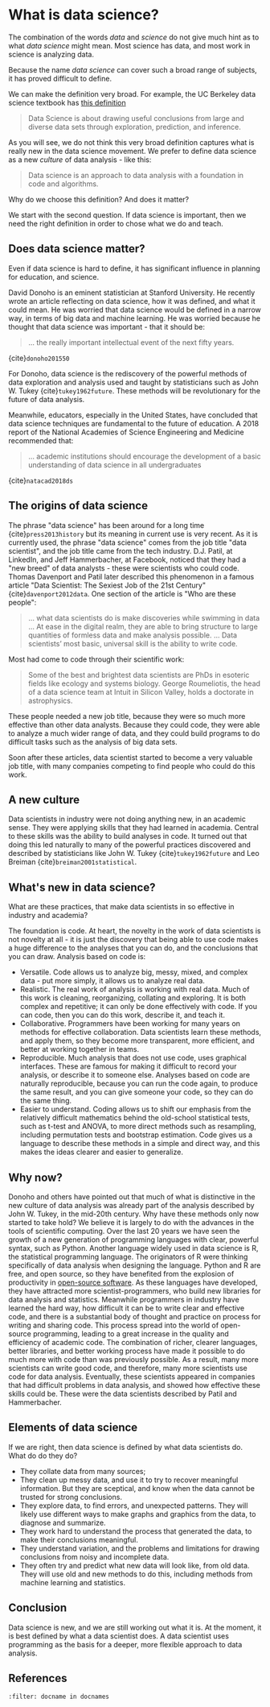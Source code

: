 # What is data science?

The combination of the words *data* and *science* do not give much hint as to what *data science* might mean.  Most science has data, and most work in science is analyzing data.

Because the name *data science* can cover such a broad range of subjects, it
has proved difficult to define.

We can make the definition very broad.  For example, the UC Berkeley data
science textbook has [this
definition](https://www.inferentialthinking.com/chapters/intro/what-is-data-science)

> Data Science is about drawing useful conclusions from large and diverse data
> sets through exploration, prediction, and inference.

As you will see, we do not think this very broad definition captures what is
really new in the data science movement.  We prefer to define data science as
a new *culture* of data analysis - like this:

> Data science is an approach to data analysis with a foundation in code
> and algorithms.

Why do we choose this definition?  And does it matter?

We start with the second question.  If data science is important, then we need
the right definition in order to chose what we do and teach.

## Does data science matter?

Even if data science is hard to define, it has significant influence
in planning for education, and science.

David Donoho is an eminent statistician at Stanford University.  He
recently wrote an article reflecting on data science, how it was
defined, and what it could mean.  He was worried that data science
would be defined in a narrow way, in terms of big data and machine
learning. He was worried because he thought that data science was
important - that it should be:

> ... the really important intellectual event of the next fifty years.

{cite}`donoho201550`

For Donoho, data science is the rediscovery of the powerful methods of data
exploration and analysis used and taught by statisticians such as John W. Tukey
{cite}`tukey1962future`.  These methods will be revolutionary for the future
of data analysis.

Meanwhile, educators, especially in the United States, have concluded that data
science techniques are fundamental to the future of education.   A 2018 report
of the National Academies of Science Engineering and Medicine recommended that:

> ... academic institutions should encourage the development of a basic
> understanding of data science in all undergraduates

{cite}`natacad2018ds`

## The origins of data science

The phrase "data science" has been around for a long time
{cite}`press2013history`
but its meaning in current use is very
recent.  As it is currently used, the phrase "data science" comes from the job
title "data scientist", and the job title came from the tech industry.  D.J.
Patil, at LinkedIn, and Jeff Hammerbacher, at Facebook, noticed that they had
a "new breed" of data analysts - these were scientists who could code. Thomas
Davenport and Patil later described this phenomenon in a famous article "Data
Scientist: The Sexiest Job of the 21st Century" {cite}`davenport2012data`. One
section of the article is "Who are these people":

> ... what data scientists do is make discoveries while swimming in data ...
> At ease in the digital realm, they are able to bring structure to large
> quantities of formless data and make analysis possible. ... Data scientists’
> most basic, universal skill is the ability to write code.

Most had come to code through their scientific work:

> Some of the best and brightest data scientists are PhDs in esoteric fields
> like ecology and systems biology. George Roumeliotis, the head of a data
> science team at Intuit in Silicon Valley, holds a doctorate in astrophysics.

These people needed a new job title, because they were so much more effective
than other data analysts.  Because they could code, they were able to analyze a
much wider range of data, and they could build programs to do difficult tasks
such as the analysis of big data sets.

Soon after these articles, data scientist started to become a very valuable job
title, with many companies competing to find people who could do this work.

## A new culture

Data scientists in industry were not doing anything new, in an academic sense.
They were applying skills that they had learned in academia.  Central to these
skills was the ability to build analyses in code.  It turned out that doing
this led naturally to many of the powerful practices discovered and described
by statisticians like John W. Tukey {cite}`tukey1962future` and Leo Breiman
{cite}`breiman2001statistical`.

## What's new in data science?

What are these practices, that make data scientists in so effective in industry and academia?

The foundation is code.  At heart, the novelty in the work of data scientists is not novelty at all - it is just the discovery that being able to use code makes a huge difference to the analyses that you can do, and the conclusions that you can draw. Analysis based on code is:

*   Versatile.  Code allows us to analyze big, messy, mixed, and
    complex data \- put more simply, it allows us to analyze real
    data.
*   Realistic.  The real work of analysis is working with real data.
    Much of this work is cleaning, reorganizing, collating and
    exploring.  It is both complex and repetitive; it can only be done
    effectively with code.  If you can code, then you can do this
    work, describe it, and teach it.
*   Collaborative.  Programmers have been working for many years on
    methods for effective collaboration.  Data scientists learn these
    methods, and apply them, so they become more transparent, more
    efficient, and better at working together in teams.
*   Reproducible.  Much analysis that does not use code, uses
    graphical interfaces.  These are famous for making it difficult to
    record your analysis, or describe it to someone else.  Analyses
    based on code are naturally reproducible, because you can run the
    code again, to produce the same result, and you can give someone
    your code, so they can do the same thing.
*   Easier to understand.  Coding allows us to shift our emphasis from
    the relatively difficult mathematics behind the old-school
    statistical tests, such as t-test and ANOVA, to more direct
    methods such as resampling, including permutation tests and
    bootstrap estimation.  Code gives us a language to describe these
    methods in a simple and direct way, and this
    makes the ideas clearer and easier to generalize.

## Why now?

Donoho and others have pointed out that much of what is distinctive in the new
culture of data analysis was already part of the analysis described by John W.
Tukey, in the mid-20th century.  Why have these methods only now started to
take hold?   We believe it is largely to do with the advances in the tools of
scientific computing.  Over the last 20 years we have seen the growth of a new
generation of programming languages with clear, powerful syntax, such as
Python.  Another language widely used in data science is R, the statistical
programming language. The originators of R were thinking specifically of data
analysis when designing the language.  Python and R are free, and open source,
so they have benefited from the explosion of productivity in [open-source
software](https://en.wikipedia.org/wiki/Open-source_software_development).  As
these languages have developed, they have attracted more scientist-programmers,
who build new libraries for data analysis and statistics.  Meanwhile
programmers in industry have learned the hard way, how difficult it can be to
write clear and effective code, and there is a substantial body of thought and
practice on process for writing and sharing code.  This process spread into the
world of open-source programming, leading to a great increase in the quality
and efficiency of academic code.  The combination of richer, clearer languages,
better libraries, and better working process have made it possible to do much
more with code than was previously possible.  As a result, many more scientists
can write good code, and therefore, many more scientists use code for data
analysis.  Eventually, these scientists appeared in companies that had
difficult problems in data analysis, and showed how effective these skills
could be.  These were the data scientists described by Patil and Hammerbacher.

## Elements of data science

If we are right, then data science is defined by what data scientists
do.  What do do they do?

* They collate data from many sources;
* They clean up messy data, and use it to try to recover meaningful
  information.  But they are sceptical, and know when the data cannot
  be trusted for strong conclusions.
* They explore data, to find errors, and unexpected patterns.  They
  will likely use different ways to make graphs and graphics from the
  data, to diagnose and summarize.
* They work hard to understand the process that generated the data, to
  make their conclusions meaningful.
* They understand variation, and the problems and limitations for
  drawing conclusions from noisy and incomplete data.
* They often try and predict what new data will look like, from old
  data.  They will use old and new methods to do this, including
  methods from machine learning and statistics.

## Conclusion

Data science is new, and we are still working out what it is. At the
moment, it is best defined by what a data scientist does. A data
scientist uses programming as the basis for a deeper, more flexible
approach to data analysis.

## References

```{bibliography} /_references.bib
:filter: docname in docnames
```
